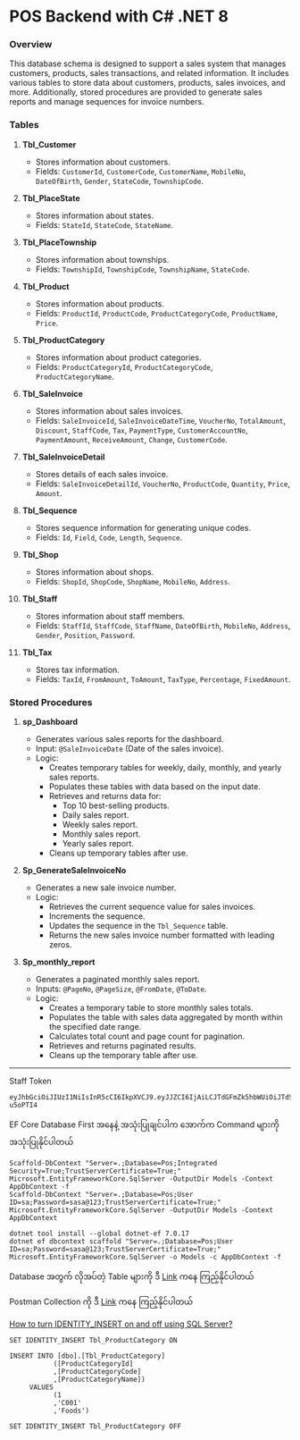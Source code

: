 # POS Backend with C# .NET 8

### Overview

This database schema is designed to support a sales system that manages customers, products, sales transactions, and related information. It includes various tables to store data about customers, products, sales invoices, and more. Additionally, stored procedures are provided to generate sales reports and manage sequences for invoice numbers.

### Tables

1. **Tbl_Customer**
    - Stores information about customers.
    - Fields: `CustomerId`, `CustomerCode`, `CustomerName`, `MobileNo`, `DateOfBirth`, `Gender`, `StateCode`, `TownshipCode`.

2. **Tbl_PlaceState**
    - Stores information about states.
    - Fields: `StateId`, `StateCode`, `StateName`.

3. **Tbl_PlaceTownship**
    - Stores information about townships.
    - Fields: `TownshipId`, `TownshipCode`, `TownshipName`, `StateCode`.

4. **Tbl_Product**
    - Stores information about products.
    - Fields: `ProductId`, `ProductCode`, `ProductCategoryCode`, `ProductName`, `Price`.

5. **Tbl_ProductCategory**
    - Stores information about product categories.
    - Fields: `ProductCategoryId`, `ProductCategoryCode`, `ProductCategoryName`.

6. **Tbl_SaleInvoice**
    - Stores information about sales invoices.
    - Fields: `SaleInvoiceId`, `SaleInvoiceDateTime`, `VoucherNo`, `TotalAmount`, `Discount`, `StaffCode`, `Tax`, `PaymentType`, `CustomerAccountNo`, `PaymentAmount`, `ReceiveAmount`, `Change`, `CustomerCode`.

7. **Tbl_SaleInvoiceDetail**
    - Stores details of each sales invoice.
    - Fields: `SaleInvoiceDetailId`, `VoucherNo`, `ProductCode`, `Quantity`, `Price`, `Amount`.

8. **Tbl_Sequence**
    - Stores sequence information for generating unique codes.
    - Fields: `Id`, `Field`, `Code`, `Length`, `Sequence`.

9. **Tbl_Shop**
    - Stores information about shops.
    - Fields: `ShopId`, `ShopCode`, `ShopName`, `MobileNo`, `Address`.

10. **Tbl_Staff**
    - Stores information about staff members.
    - Fields: `StaffId`, `StaffCode`, `StaffName`, `DateOfBirth`, `MobileNo`, `Address`, `Gender`, `Position`, `Password`.

11. **Tbl_Tax**
    - Stores tax information.
    - Fields: `TaxId`, `FromAmount`, `ToAmount`, `TaxType`, `Percentage`, `FixedAmount`.

### Stored Procedures

1. **sp_Dashboard**
    - Generates various sales reports for the dashboard.
    - Input: `@SaleInvoiceDate` (Date of the sales invoice).
    - Logic:
      - Creates temporary tables for weekly, daily, monthly, and yearly sales reports.
      - Populates these tables with data based on the input date.
      - Retrieves and returns data for:
        - Top 10 best-selling products.
        - Daily sales report.
        - Weekly sales report.
        - Monthly sales report.
        - Yearly sales report.
      - Cleans up temporary tables after use.

2. **Sp_GenerateSaleInvoiceNo**
    - Generates a new sale invoice number.
    - Logic:
      - Retrieves the current sequence value for sales invoices.
      - Increments the sequence.
      - Updates the sequence in the `Tbl_Sequence` table.
      - Returns the new sales invoice number formatted with leading zeros.

3. **Sp_monthly_report**
    - Generates a paginated monthly sales report.
    - Inputs: `@PageNo`, `@PageSize`, `@FromDate`, `@ToDate`.
    - Logic:
      - Creates a temporary table to store monthly sales totals.
      - Populates the table with sales data aggregated by month within the specified date range.
      - Calculates total count and page count for pagination.
      - Retrieves and returns paginated results.
      - Cleans up the temporary table after use.

---

Staff Token
```
eyJhbGciOiJIUzI1NiIsInR5cCI6IkpXVCJ9.eyJJZCI6IjAiLCJTdGFmZk5hbWUiOiJTdSBTdSIsIlN0YWZmQ29kZSI6IlUwMDAwMSIsIlRva2VuRXhwaXJlZCI6IjIwMjQtMDQtMjJUMTY6MzY6NDMuNjE1MTc1NFoiLCJuYmYiOjE3MTM4MDI5MDMsImV4cCI6MTcxMzgwMzgwMywiaWF0IjoxNzEzODAyOTAzfQ.IA6JMyYx1yaM2K9ch38sS1Fr2eukLKjOOhh-u5oPTI4
```
EF Core Database First အနေနဲ့
အသုံးပြုချင်ပါက အောက်က Command များကို အသုံးပြုနိုင်ပါတယ်
```
Scaffold-DbContext "Server=.;Database=Pos;Integrated Security=True;TrustServerCertificate=True;" Microsoft.EntityFrameworkCore.SqlServer -OutputDir Models -Context AppDbContext -f
Scaffold-DbContext "Server=.;Database=Pos;User ID=sa;Password=sasa@123;TrustServerCertificate=True;" Microsoft.EntityFrameworkCore.SqlServer -OutputDir Models -Context AppDbContext

dotnet tool install --global dotnet-ef 7.0.17
dotnet ef dbcontext scaffold "Server=.;Database=Pos;User ID=sa;Password=sasa@123;TrustServerCertificate=True;" Microsoft.EntityFrameworkCore.SqlServer -o Models -c AppDbContext -f

```
Database အတွက် လိုအပ်တဲ့ Table များကို ဒီ [Link](https://github.com/sannlynnhtun-coding/pos_backend_csharp/blob/main/pos_db_script.sql) ကနေ ကြည့်နိုင်ပါတယ်

Postman Collection ကို ဒီ [Link](https://github.com/sannlynnhtun-coding/pos_backend_csharp/blob/main/POS.postman_collection.json) ကနေ ကြည့်နိုင်ပါတယ်

[How to turn IDENTITY_INSERT on and off using SQL Server?](https://stackoverflow.com/questions/7063501/how-to-turn-identity-insert-on-and-off-using-sql-server-2008)
```
SET IDENTITY_INSERT Tbl_ProductCategory ON

INSERT INTO [dbo].[Tbl_ProductCategory]
           ([ProductCategoryId]
		   ,[ProductCategoryCode]
           ,[ProductCategoryName])
     VALUES
           (1
		   ,'C001'
           ,'Foods')

SET IDENTITY_INSERT Tbl_ProductCategory OFF
```
